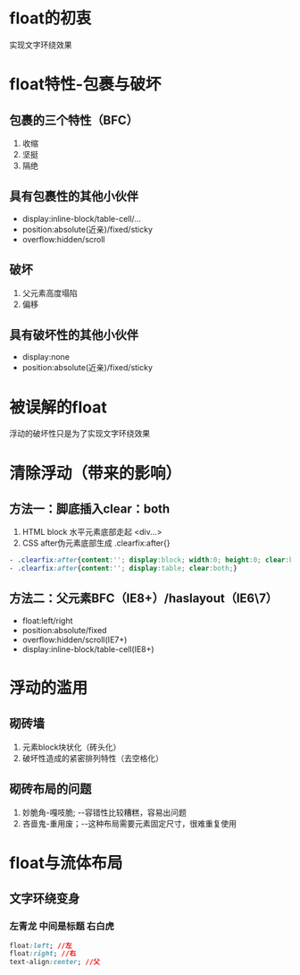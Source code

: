# float的初衷
实现文字环绕效果

# float特性-包裹与破坏

## 包裹的三个特性（BFC）
1. 收缩
2. 坚挺
3. 隔绝

## 具有包裹性的其他小伙伴
- display:inline-block/table-cell/...
- position:absolute(近亲)/fixed/sticky
- overflow:hidden/scroll

## 破坏
1. 父元素高度塌陷
2. 偏移

## 具有破坏性的其他小伙伴
- display:none
- position:absolute(近亲)/fixed/sticky

# 被误解的float
浮动的破坏性只是为了实现文字环绕效果

# 清除浮动（带来的影响）

##  方法一：脚底插入clear：both
1. HTML block 水平元素底部走起 <div...></div>
2. CSS after伪元素底部生成  .clearfix:after{}
```css
- .clearfix:after{content:''; display:block; width:0; height:0; clear:both;}
- .clearfix:after{content:''; display:table; clear:both;}
```
##  方法二：父元素BFC（IE8+）/haslayout（IE6\7）
- float:left/right
- position:absolute/fixed
- overflow:hidden/scroll(IE7+)
- display:inline-block/table-cell(IE8+)

# 浮动的滥用
## 砌砖墙
1. 元素block块状化（砖头化）
2. 破坏性造成的紧密排列特性（去空格化）

## 砌砖布局的问题
1. 妙脆角-嘎吱脆; --容错性比较糟糕，容易出问题
2. 吝啬鬼-重用废；--这种布局需要元素固定尺寸，很难重复使用

# float与流体布局
## 文字环绕变身
### 左青龙 中间是标题 右白虎
```css
float:left; //左
float:right; //右
text-align:center; //父
```
